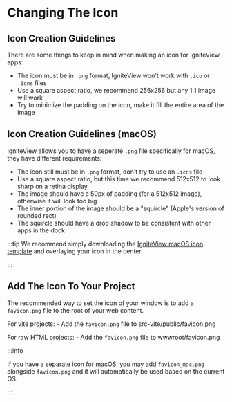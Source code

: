 # Changing The Icon

## Icon Creation Guidelines

There are some things to keep in mind when making an icon for IgniteView apps:
- The icon must be in `.png` format, IgniteView won't work with `.ico` or `.icns` files
- Use a square aspect ratio, we recommend 256x256 but any 1:1 image will work
- Try to minimize the padding on the icon, make it fill the entire area of the image

## Icon Creation Guidelines (macOS)

IgniteView allows you to have a seperate `.png` file specifically for macOS, they have different requirements:
- The icon still must be in `.png` format, don't try to use an `.icns` file
- Use a square aspect ratio, but this time we recommend 512x512 to look sharp on a retina display
- The image should have a 50px of padding (for a 512x512 image), otherwise it will look too big
- The inner portion of the image should be a "squircle" (Apple's version of rounded rect)
- The squircle should have a drop shadow to be consistent with other apps in the dock

:::tip
We recommend simply downloading the [IgniteView macOS icon template](./img/icontemplate_mac.png) and overlaying your icon in the center.

:::

## Add The Icon To Your Project

The recommended way to set the icon of your window is to add a `favicon.png` file to the root of your web content.

For vite projects:
    - Add the `favicon.png` file to src-vite/public/favicon.png

For raw HTML projects:
    - Add the `favicon.png` file to wwwroot/favicon.png

:::info

If you have a separate icon for macOS, you may add `favicon_mac.png` alongside `favicon.png` and it will automatically be used based on the current OS.

:::